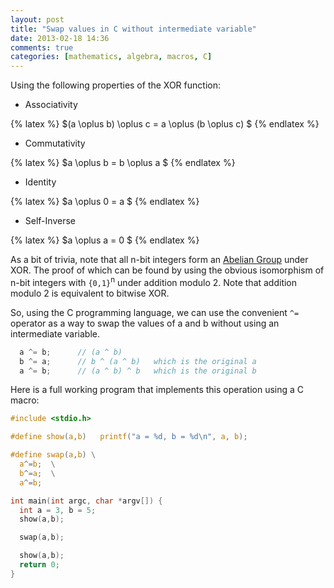 ```yaml
---
layout: post
title: "Swap values in C without intermediate variable"
date: 2013-02-18 14:36
comments: true
categories: [mathematics, algebra, macros, C]
---
```


Using the following properties of the XOR function:

 - Associativity

{% latex %}
  $(a \oplus b) \oplus c =  a \oplus (b \oplus c) $
{% endlatex %}

 - Commutativity

{% latex %}
  $a \oplus b =  b \oplus a $
{% endlatex %}

- Identity

{% latex %}
  $a \oplus 0 = a $
{% endlatex %}

- Self-Inverse

{% latex %}
  $a \oplus a = 0 $
{% endlatex %}

As a bit of trivia, note that all n-bit integers form an [Abelian Group](http://en.wikipedia.org/wiki/Abelian_group) under XOR. The proof of which can be found by using the obvious isomorphism of n-bit integers with `{0,1}`<sup>n</sup> under addition modulo 2. Note that addition modulo 2 is equivalent to bitwise XOR.

So, using the C programming language, we can use the convenient `^=` operator as a way to swap the values of a and b without using an intermediate variable.

```c
  a ^= b;      // (a ^ b)
  b ^= a;      // b ^ (a ^ b)   which is the original a
  a ^= b;      // (a ^ b) ^ b   which is the original b
```

Here is a full working program that implements this operation using a C macro:

```c
#include <stdio.h>

#define show(a,b)	printf("a = %d, b = %d\n", a, b);

#define swap(a,b) \
  a^=b;  \
  b^=a;  \
  a^=b;

int main(int argc, char *argv[]) {
  int a = 3, b = 5;
  show(a,b);

  swap(a,b);

  show(a,b);
  return 0;
}
```


